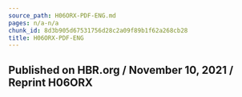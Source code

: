 ```yaml
---
source_path: H06ORX-PDF-ENG.md
pages: n/a-n/a
chunk_id: 8d3b905d67531756d28c2a09f89b1f62a268cb28
title: H06ORX-PDF-ENG
---
```

## Published on HBR.org / November 10, 2021 / Reprint H06ORX
